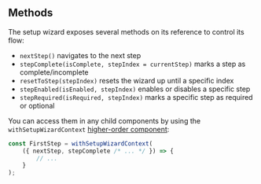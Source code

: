 ## Methods

The setup wizard exposes several methods on its reference to control its flow:

-   `nextStep()` navigates to the next step
-   `stepComplete(isComplete, stepIndex = currentStep)` marks a step as
    complete/incomplete
-   `resetToStep(stepIndex)` resets the wizard up until a specific index
-   `stepEnabled(isEnabled, stepIndex)` enables or disables a specific step
-   `stepRequired(isRequired, stepIndex)` marks a specific step as required or
    optional

You can access them in any child components by using the
`withSetupWizardContext`
[higher-order component](https://reactjs.org/docs/higher-order-components.html):

```js
const FirstStep = withSetupWizardContext(
    ({ nextStep, stepComplete /* ... */ }) => {
        // ...
    }
);
```
